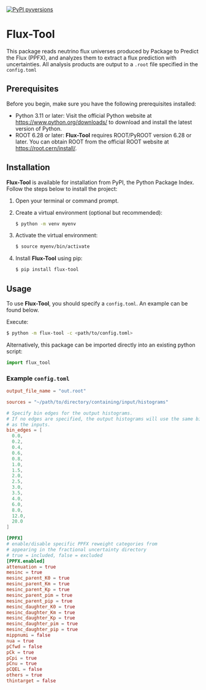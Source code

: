 [![PyPI pyversions](https://img.shields.io/pypi/pyversions/ansicolortags.svg)](https://pypi.org/project/flux-tool/)

# Flux-Tool

This package reads neutrino flux universes produced by Package to Predict the Flux (PPFX), and analyzes them to extract a flux prediction with uncertainties.
All analysis products are output to a `.root` file specified in the `config.toml`

## Prerequisites

Before you begin, make sure you have the following prerequisites installed:

- Python 3.11 or later: Visit the official Python website at https://www.python.org/downloads/ to download and install the latest version of Python.
- ROOT 6.28 or later: **Flux-Tool** requires ROOT/PyROOT version 6.28 or later. You can obtain ROOT from the official ROOT website at https://root.cern/install/.

## Installation

**Flux-Tool** is available for installation from PyPI, the Python Package Index. Follow the steps below to install the project:

1. Open your terminal or command prompt.

2. Create a virtual environment (optional but recommended):
    ```bash
    $ python -m venv myenv
    ```
3. Activate the virtual environment:
    ```bash
    $ source myenv/bin/activate
    ```
4. Install **Flux-Tool** using pip:
    ```bash
    $ pip install flux-tool
    ```
## Usage
To use **Flux-Tool**, you should specify a `config.toml`.
An example can be found below.

Execute:
```bash
$ python -m flux-tool -c <path/to/config.toml>
```

Alternatively, this package can be imported directly into an existing python script:

```python
import flux_tool
```

### Example `config.toml`
```toml
output_file_name = "out.root"

sources = "~/path/to/directory/containing/input/histograms"

# Specify bin edges for the output histograms.
# If no edges are specified, the output histograms will use the same binning
# as the inputs.
bin_edges = [
  0.0,
  0.2,
  0.4,
  0.6,
  0.8,
  1.0,
  1.5,
  2.0,
  2.5,
  3.0,
  3.5,
  4.0,
  6.0,
  8.0,
  12.0,
  20.0
]

[PPFX]
# enable/disable specific PPFX reweight categories from 
# appearing in the fractional uncertainty directory
# true = included, false = excluded
[PPFX.enabled]
attenuation = true
mesinc = true
mesinc_parent_K0 = true
mesinc_parent_Km = true
mesinc_parent_Kp = true
mesinc_parent_pim = true
mesinc_parent_pip = true
mesinc_daughter_K0 = true
mesinc_daughter_Km = true
mesinc_daughter_Kp = true
mesinc_daughter_pim = true
mesinc_daughter_pip = true
mippnumi = false
nua = true
pCfwd = false
pCk = true
pCpi = true
pCnu = true
pCQEL = false
others = true
thintarget = false
